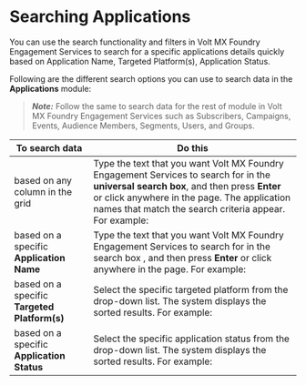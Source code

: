                              

Searching Applications
======================

You can use the search functionality and filters in Volt MX Foundry Engagement Services to search for a specific applications details quickly based on Application Name, Targeted Platform(s), Application Status.

Following are the different search options you can use to search data in the **Applications** module:

> **_Note:_** Follow the same to search data for the rest of module in Volt MX Foundry Engagement Services such as Subscribers, Campaigns, Events, Audience Members, Segments, Users, and Groups.

  
| To search data | Do this |
| --- | --- |
| based on any column in the grid | Type the text that you want Volt MX Foundry Engagement Services to search for in the **universal search box**, and then press **Enter** or click anywhere in the page. The application names that match the search criteria appear. For example:   |
| based on a specific **Application Name** | Type the text that you want Volt MX Foundry Engagement Services to search for in the search box , and then press **Enter** or click anywhere in the page. For example:   |
| based on a specific **Targeted Platform(s)** | Select the specific targeted platform from the drop-down list. The system displays the sorted results. For example:   |
| based on a specific **Application Status** | Select the specific application status from the drop-down list. The system displays the sorted results. For example:   |
